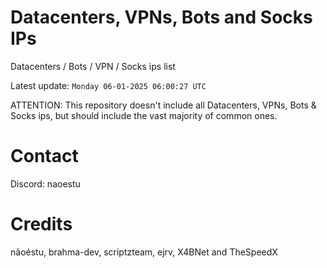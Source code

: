 # Datacenters, VPNs, Bots and Socks IPs
 
Datacenters / Bots / VPN / Socks ips list

Latest update: `Monday 06-01-2025 06:00:27 UTC` 

ATTENTION: This repository doesn't include all Datacenters, VPNs, Bots & Socks ips, 
but should include the vast majority of common ones.

# Contact
Discord: naoestu

# Credits
nãoéstu, brahma-dev, scriptzteam, ejrv, X4BNet and TheSpeedX
